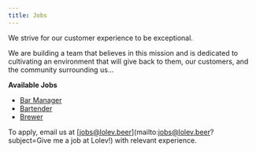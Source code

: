 ```yaml
---
title: Jobs
---
```

We strive for our customer experience to be exceptional.

We are building a team that believes in this mission and is dedicated to cultivating an environment that will give back to them, our customers, and the community surrounding us...

**Available Jobs**
- [Bar Manager](/jobs/bar-manager)
- [Bartender](/jobs/bartender)
- [Brewer](/jobs/brewer)

To apply, email us at [jobs@lolev.beer](mailto:jobs@lolev.beer?subject=Give me a job at Lolev!) with relevant experience.
